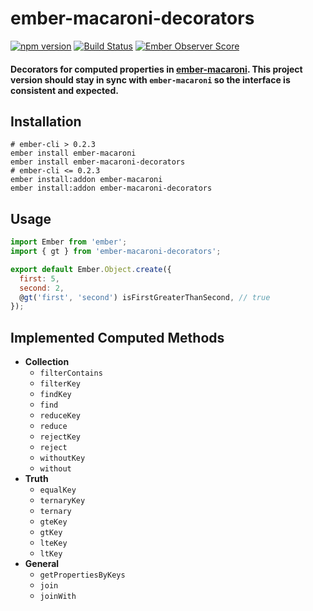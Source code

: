 # ember-macaroni-decorators

[![npm version](https://badge.fury.io/js/ember-macaroni-decorators.svg)](https://badge.fury.io/js/ember-macaroni-decorators) [![Build Status](https://travis-ci.org/rjhilgefort/ember-macaroni-decorators.svg?branch=master)](https://travis-ci.org/rjhilgefort/ember-macaroni-decorators) [![Ember Observer Score](https://emberobserver.com/badges/ember-macaroni-decorators.svg)](https://emberobserver.com/addons/ember-macaroni-decorators)
#### Decorators for computed properties in [ember-macaroni](https://github.com/poteto/ember-macaroni). This project version should stay in sync with `ember-macaroni` so the interface is consistent and expected.

## Installation

```shell
# ember-cli > 0.2.3
ember install ember-macaroni
ember install ember-macaroni-decorators
# ember-cli <= 0.2.3
ember install:addon ember-macaroni
ember install:addon ember-macaroni-decorators
```

## Usage

```javascript
import Ember from 'ember';
import { gt } from 'ember-macaroni-decorators';

export default Ember.Object.create({
  first: 5,
  second: 2,
  @gt('first', 'second') isFirstGreaterThanSecond, // true
});
```

## Implemented Computed Methods

- **Collection**
  - `filterContains`
  - `filterKey`
  - `findKey`
  - `find`
  - `reduceKey`
  - `reduce`
  - `rejectKey`
  - `reject`
  - `withoutKey`
  - `without`
- **Truth**
  - `equalKey`
  - `ternaryKey`
  - `ternary`
  - `gteKey`
  - `gtKey`
  - `lteKey`
  - `ltKey`
- **General**
  - `getPropertiesByKeys`
  - `join`
  - `joinWith`
